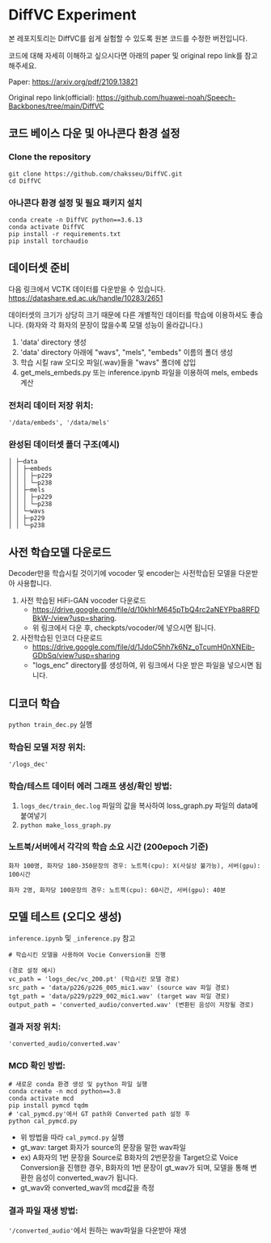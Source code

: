 # DiffVC Experiment

본 레포지토리는 DiffVC를 쉽게 실험할 수 있도록 원본 코드를 수정한 버전입니다.

코드에 대해 자세히 이해하고 싶으시다면 아래의 paper 및 original repo link를 참고해주세요.

Paper: https://arxiv.org/pdf/2109.13821

Original repo link(official): https://github.com/huawei-noah/Speech-Backbones/tree/main/DiffVC


## 코드 베이스 다운 및 아나콘다 환경 설정

### Clone the repository

```
git clone https://github.com/chaksseu/DiffVC.git
cd DiffVC
```

### 아나콘다 환경 설정 및 필요 패키지 설치

```
conda create -n DiffVC python==3.6.13
conda activate DiffVC
pip install -r requirements.txt
pip install torchaudio
```


## 데이터셋 준비

다음 링크에서 VCTK 데이터를 다운받을 수 있습니다.
https://datashare.ed.ac.uk/handle/10283/2651

데이터셋의 크기가 상당히 크기 때문에 다른 개별적인 데이터를 학습에 이용하셔도 좋습니다. 
(화자와 각 화자의 문장이 많을수록 모델 성능이 올라갑니다.)

1. 'data' directory 생성 
2. 'data' directory 아래에 "wavs", "mels", "embeds" 이름의 폴더 생성
3. 학습 시킬 raw 오디오 파일(.wav)들을 "wavs" 폴더에 삽입
4. get_mels_embeds.py 또는 inference.ipynb 파일을 이용하여 mels, embeds 계산


### 전처리 데이터 저장 위치: 
`'/data/embeds', '/data/mels'`


### 완성된 데이터셋 폴더 구조(예시)
```
│ ├─data
│ │ ├─embeds
│ │ │ ├─p229
│ │ │ └─p238
│ │ ├─mels
│ │ │ ├─p229
│ │ │ └─p238
│ │ └─wavs
│ │ ├─p229
│ │ └─p238
```

## 사전 학습모델 다운로드

Decoder만을 학습시킬 것이기에 vocoder 및 encoder는 사전학습된 모델을 다운받아 사용합니다.

1. 사전 학습된 HiFi-GAN vocoder 다운로드
   - https://drive.google.com/file/d/10khlrM645pTbQ4rc2aNEYPba8RFDBkW-/view?usp=sharing.
   - 위 링크에서 다운 후, checkpts/vocoder/에 넣으시면 됩니다.
2. 사전학습된 인코더 다운로드
   - https://drive.google.com/file/d/1JdoC5hh7k6Nz_oTcumH0nXNEib-GDbSq/view?usp=sharing
   - "logs_enc" directory를 생성하여, 위 링크에서 다운 받은 파일을 넣으시면 됩니다.


## 디코더 학습

`python train_dec.py` 실행

### 학습된 모델 저장 위치: 
`'/logs_dec'`

### 학습/테스트 데이터 에러 그래프 생성/확인 방법: 

1. `logs_dec/train_dec.log` 파일의 값을 복사하여 loss_graph.py 파일의 data에 붙여넣기
2. `python make_loss_graph.py`



### 노트북/서버에서 각각의 학습 소요 시간 (200epoch 기준)

```
화자 100명, 화자당 180-350문장의 경우: 노트븍(cpu): X(사실상 불가능), 서버(gpu): 100시간

화자 2명, 화자당 100문장의 경우: 노트븍(cpu): 60시간, 서버(gpu): 40분
```

## 모델 테스트 (오디오 생성)

`inference.ipynb` 및 `_inference.py` 참고
```
# 학습시킨 모델을 사용하여 Vocie Conversion을 진행

(경로 설정 예시)
vc_path = 'logs_dec/vc_200.pt' (학습시킨 모델 경로)
src_path = 'data/p226/p226_005_mic1.wav' (source wav 파일 경로)
tgt_path = 'data/p229/p229_002_mic1.wav' (target wav 파일 경로)
output_path = 'converted_audio/converted.wav' (변환된 음성이 저장될 경로)
```

### 결과 저장 위치: 
`'converted_audio/converted.wav'`

### MCD 확인 방법: 

```
# 새로운 conda 환경 생성 및 python 파일 실행
conda create -n mcd python==3.8
conda activate mcd
pip install pymcd tqdm
# 'cal_pymcd.py'에서 GT path와 Converted path 설정 후
python cal_pymcd.py
```

- 위 방법을 따라 `cal_pymcd.py` 실행
- gt_wav: target 화자가 source의 문장을 말한 wav파일
- ex) A화자의 1번 문장을 Source로 B화자의 2번문장을 Target으로 Voice Conversion을 진행한 경우, B화자의 1번 문장이 gt_wav가 되며, 모델을 통해 변환한 음성이 converted_wav가 됩니다.
- gt_wav와 converted_wav의 mcd값을 측정

### 결과 파일 재생 방법: 
`'/converted_audio'`에서 원하는 wav파일을 다운받아 재생